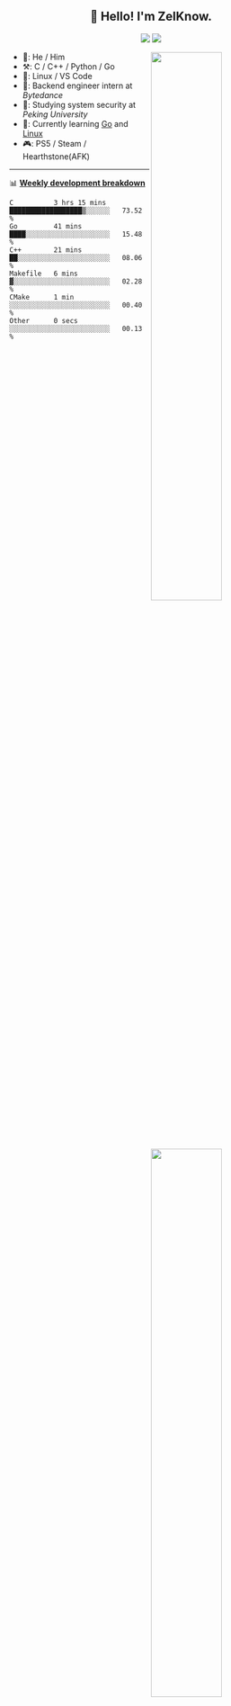 <!--
**ZelKnow/ZelKnow** is a ✨ _special_ ✨ repository because its `README.md` (this file) appears on your GitHub profile.

Here are some ideas to get you started:

- 🔭 I’m currently working on ...
- 🌱 I’m currently learning ...
- 👯 I’m looking to collaborate on ...
- 🤔 I’m looking for help with ...
- 💬 Ask me about ...
- 📫 How to reach me: ...
- 😄 Pronouns: ...
- ⚡ Fun fact: ...
-->

<h2 align="center">👋 Hello! I'm ZelKnow.</h2>
<p align="center">
  <a href="mailto:zelknow@163.com"><img border="0" src="https://shields.io/badge/email-orange?style=for-the-badge&logo=microsoftoutlook" /></a>
  <a href="https://twitter.com/zelknow"><img border="0" src="https://shields.io/twitter/follow/zelknow?label=Follow&style=for-the-badge&logo=twitter&color=blue" /></a>
</p>

[<img align="right" width="50%" src="https://github-readme-stats.vercel.app/api?username=ZelKnow&theme=dark&show_icons=true">](https://metrics.lecoq.io/zelknow#gh-dark-mode-only)
[<img align="right" width="50%" src="https://github-readme-stats.vercel.app/api?username=ZelKnow&show_icons=true">](https://metrics.lecoq.io/zelknow#gh-light-mode-only)

-   👨: He / Him
-   ⚒️: C / C++ / Python / Go
-   🧰: Linux / VS Code
-   🤝: Backend engineer intern at *Bytedance*
-   🏫: Studying system security at *Peking University*
-   📖: Currently learning [Go](https://go.dev/) and [Linux](https://www.kernel.org/)
-   🎮: PS5 / Steam / Hearthstone(AFK)
---

📊 [**Weekly development breakdown**](https://github.com/athul/waka-readme)

<!--START_SECTION:waka-->

```text
C          3 hrs 15 mins   ██████████████████▒░░░░░░   73.52 %
Go         41 mins         ████░░░░░░░░░░░░░░░░░░░░░   15.48 %
C++        21 mins         ██░░░░░░░░░░░░░░░░░░░░░░░   08.06 %
Makefile   6 mins          ▓░░░░░░░░░░░░░░░░░░░░░░░░   02.28 %
CMake      1 min           ░░░░░░░░░░░░░░░░░░░░░░░░░   00.40 %
Other      0 secs          ░░░░░░░░░░░░░░░░░░░░░░░░░   00.13 %
```

<!--END_SECTION:waka-->
